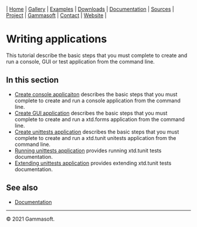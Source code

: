 | [Home](home.md) | [Gallery](gallery.md) | [Examples](examples.md) | [Downloads](downloads.md) | [Documentation](documentation.md) | [Sources](https://github.com/gammasoft71/xtd) | [Project](https://sourceforge.net/projects/xtdpro/) | [Gammasoft](gammasoft.md)  | [Contact](contact.md) | [Website](https://gammasoft71.wixsite.com/xtdpro) |

# Writing applications

This tutorial describe the basic steps that you must complete to create and run a console, GUI or test application from the command line.

## In this section

* [Create console applicaiton](writing_console_application.md) describes the basic steps that you must complete to create and run a console application from the command line.
* [Create GUI application](writing_gui_applications.md) describes the basic steps that you must complete to create and run a xtd.forms application from the command line.
* [Create unittests application](writing_tests.md) describes the basic steps that you must complete to create and run a xtd.tunit unitests application from the command line.
* [Running unittests application](running_tests.md) provides running xtd.tunit tests documentation.
* [Extending unittests application](extending_tunit.md) provides extending xtd.tunit tests documentation.

## See also

* [Documentation](documentation.md)

______________________________________________________________________________________________

© 2021 Gammasoft.
